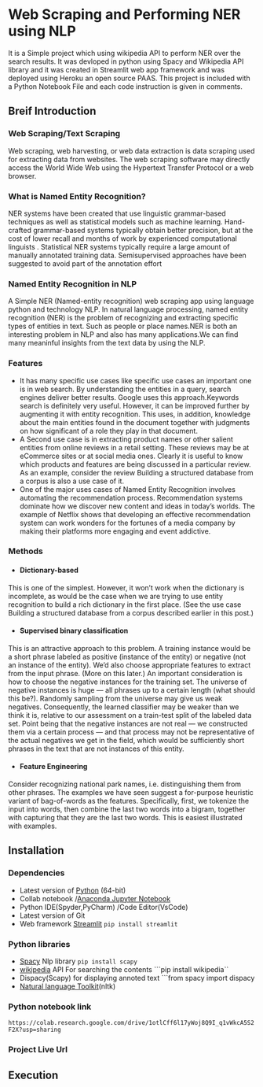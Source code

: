 # Web Scraping and Performing NER using NLP
It is a Simple project which using wikipedia API to perform NER over the search results. It was devloped in python using Spacy and Wikipedia API library and it was created in Streamlit web app framework and was deployed using Heroku an open source PAAS. This project is included with a Python Notebook File and each code instruction is given in comments.

## Breif Introduction
### Web Scraping/Text Scraping
Web scraping, web harvesting, or web data extraction is data scraping used for extracting data from websites. The web scraping software may directly access the World Wide Web using the Hypertext Transfer Protocol or a web browser.
### What is Named Entity Recognition?
NER systems have been created that use linguistic grammar-based techniques as well as statistical models such as machine learning. Hand-crafted grammar-based systems typically obtain better precision, but at the cost of lower recall and months of work by experienced computational linguists . Statistical NER systems typically require a large amount of manually annotated training data. Semisupervised approaches have been suggested to avoid part of the annotation effort
### Named Entity Recognition in NLP
A Simple NER (Named-entity recognition) web scraping app using language python and technology NLP. In natural language processing, named entity recognition (NER) is the problem of recognizing and extracting specific types of entities in text. Such as people or place names.NER is both an interesting problem in NLP and also has many applications.We can find many meaninful insights from the text data by using the NLP.
### Features
-   It has many specific use cases like specific use cases an important one is in web search. By understanding the entities in a query, search engines deliver better results. Google uses this approach.Keywords search is definitely very useful. However, it can be improved further by augmenting it with entity recognition. This uses, in addition, knowledge about the main entities found in the document together with judgments on how significant of a role they play in that document.
-   A Second use case is in extracting product names or other salient entities from online reviews in a retail setting. These reviews may be at eCommerce sites or at social media ones. Clearly it is useful to know which products and features are being discussed in a particular review. As an example, consider the review Building a structured database from a corpus is also a use case of it.
-   One of the major uses cases of Named Entity Recognition involves automating the recommendation process. Recommendation systems dominate how we discover new content and ideas in today’s worlds. The example of Netflix shows that developing an effective recommendation system can work wonders for the fortunes of a media company by making their platforms more engaging and event addictive.
### Methods
- #### Dictionary-based
This is one of the simplest. However, it won’t work when the dictionary is incomplete, as would be the case when we are trying to use entity recognition to build a rich dictionary in the first place. (See the use case Building a structured database from a corpus described earlier in this post.)

- #### Supervised binary classification
This is an attractive approach to this problem. A training instance would be a short phrase labeled as positive (instance of the entity) or negative (not an instance of the entity). We’d also choose appropriate features to extract from the input phrase. (More on this later.) An important consideration is how to choose the negative instances for the training set. The universe of negative instances is huge — all phrases up to a certain length (what should this be?). Randomly sampling from the universe may give us weak negatives. Consequently, the learned classifier may be weaker than we think it is, relative to our assessment on a train-test split of the labeled data set. Point being that the negative instances are not real — we constructed them via a certain process — and that process may not be representative of the actual negatives we get in the field, which would be sufficiently short phrases in the text that are not instances of this entity.

- #### Feature Engineering
Consider recognizing national park names, i.e. distinguishing them from other phrases. The examples we have seen suggest a for-purpose heuristic variant of bag-of-words as the features. Specifically, first, we tokenize the input into words, then combine the last two words into a bigram, together with capturing that they are the last two words. This is easiest illustrated with examples.
## Installation
### Dependencies
- Latest version of [Python](https://www.python.org/downloads/windows/) (64-bit)
- Collab notebook /[Anaconda Jupyter Notebook](https://www.anaconda.com/products/individual)
- Python IDE(Spyder,PyCharm) /Code Editor(VsCode)
- Latest version of Git
- Web framework [Streamlit](https://streamlit.io/) ```pip install streamlit```
### Python libraries
-   [Spacy](https://pypi.org/project/scapy/) Nlp library ```pip install scapy```
-   [wikipedia](https://pypi.org/project/wikipedia/) API For searching the contents ```pip install wikipedia``
-   Dispacy(Scapy) for displaying annoted text ```from spacy import dispacy
-   [Natural language Toolkit](https://pypi.org/project/nltk/)(nltk)
### Python notebook link
```https://colab.research.google.com/drive/1otlCff6l17yWoj8Q9I_q1vWkcA5S2F2X?usp=sharing```
### Project Live Url

## Execution
